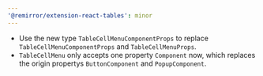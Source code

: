 ```yaml
---
'@remirror/extension-react-tables': minor
---
```


- Use the new type `TableCellMenuComponentProps` to replace `TableCellMenuComponentProps` and `TableCellMenuProps`.
- `TableCellMenu` only accepts one property `Component` now, which replaces the origin propertys `ButtonComponent` and `PopupComponent`.

